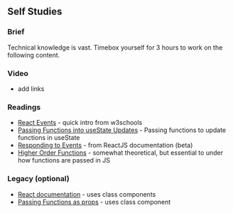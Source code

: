 ## Self Studies

### Brief

Technical knowledge is vast. Timebox yourself for 3 hours to work on the following content.

### Video 

- add links

### Readings

- [React Events](https://www.w3schools.com/react/react_events.asp) - quick intro from w3schools
- [Passing Functions into useState Updates](https://reactjs.org/docs/hooks-reference.html#usestate) - Passing functions to update functions in useState
- [Responding to Events](https://beta.reactjs.org/learn/adding-interactivity#responding-to-events) - from ReactJS documentation (beta)
- [Higher Order Functions](https://www.freecodecamp.org/news/a-quick-intro-to-higher-order-functions-in-javascript-1a014f89c6b) - somewhat theoretical, but essential to under how functions are passed in JS

### Legacy (optional)
- [React documentation](https://reactjs.org/docs/handling-events.html) - uses class components
- [Passing Functions as props](https://scriptverse.academy/tutorials/reactjs-pass-props-to-functional-component.html) - uses class component
